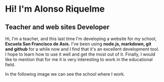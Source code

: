 # Hi! I'm Alonso Riquelme

## **Teacher and web sites Developer**

Hi, I'm a teacher, and this last time I'm developing a website for my school, **Escuela San Francisco de Asís.** I've been using **node.js, markdown, git and github** for a while now and I find that it's an excellent development tool. I hope to learn how to use it well and get the most out of it.  Finally, I would like to mention that for me it is very interesting to work in the educational field.

In the following image we can see the school where I work.



